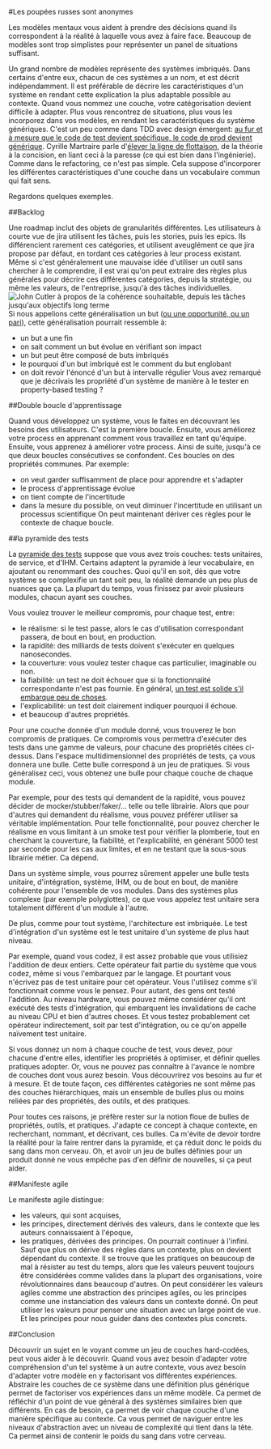 #Les poupées russes sont anonymes

Les modèles mentaux vous aident à prendre des décisions quand ils correspondent à la réalité à laquelle vous avez à faire face.
Beaucoup de modèles sont trop simplistes pour représenter un panel de situations suffisant.

Un grand nombre de modèles représente des systèmes imbriqués.
Dans certains d'entre eux, chacun de ces systèmes a un nom, et est décrit indépendamment.
Il est préférable de décrire les caractéristiques d'un système en rendant cette explication la plus adaptable possible au contexte.
Quand vous nommez une couche, votre catégorisation devient difficile à adapter.
Plus vous rencontrez de situations, plus vous les incorporez dans vos modèles, en rendant les caractéristiques du système génériques.
C'est un peu comme dans TDD avec design émergent: [au fur et à mesure que le code de test devient spécifique, le code de prod devient générique](https://sites.google.com/site/unclebobconsultingllc/home/articles/as-the-tests-get-more-specific-the-code-gets-more-generic).
Cyrille Martraire parle d'[élever la ligne de flottaison](https://youtu.be/svh_NxbOJV8), de la théorie à la concision, en liant ceci à la paresse (ce qui est bien dans l'ingénierie).
Comme dans le refactoring, ce n'est pas simple.
Cela suppose d'incorporer les différentes caractéristiques d'une couche dans un vocabulaire commun qui fait sens.

Regardons quelques exemples.

##Backlog

Une roadmap inclut des objets de granularités différentes.
Les utilisateurs à courte vue de jira utilisent les tâches, puis les stories, puis les epics.
Ils différencient rarement ces catégories, et utilisent aveuglément ce que jira propose par défaut, en tordant ces catégories à leur process existant.
Même si c'est généralement une mauvaise idée d'utiliser un outil sans chercher à le comprendre, il est vrai qu'on peut extraire des règles plus générales pour décrire ces différentes catégories, depuis la stratégie, ou même les valeurs, de l'entreprise, jusqu'à des tâches individuelles.
![John Cutler à propos de la cohérence souhaitable, depuis les tâches jusqu'aux objectifs long terme](https://twitter.com/johncutlefish/status/1158817067056812033/photo/1)
Si nous appelions cette généralisation un but ([ou une opportunité, ou un pari](https://www.infoq.com/presentations/bets-boards-missions-agile/)), cette généralisation pourrait ressemble à:
- un but a une fin
- on sait comment un but évolue en vérifiant son impact
- un but peut être composé de buts imbriqués
- le pourquoi d'un but imbriqué est le comment du but englobant
- on doit revoir l'énoncé d'un but à intervalle régulier
Vous avez remarqué que je décrivais les propriété d'un système de manière à le tester en property-based testing ?

##Double boucle d'apprentissage

Quand vous développez un système, vous le faites en découvrant les besoins des utilisateurs. C'est la première boucle.
Ensuite, vous améliorez votre process en apprenant comment vous travaillez en tant qu'équipe.
Ensuite, vous apprenez à améliorer votre process.
Ainsi de suite, jusqu'à ce que deux boucles consécutives se confondent.
Ces boucles on des propriétés communes. Par exemple:
- on veut garder suffisamment de place pour apprendre et s'adapter
- le process d'apprentissage évolue
- on tient compte de l'incertitude
- dans la mesure du possible, on veut diminuer l'incertitude en utilisant un processus scientifique
On peut maintenant dériver ces règles pour le contexte de chaque boucle.

##la pyramide des tests

La [pyramide des tests](https://www.mountaingoatsoftware.com/blog/the-forgotten-layer-of-the-test-automation-pyramid) suppose que vous avez trois couches: tests unitaires, de service, et d'IHM.
Certains adaptent la pyramide à leur vocabulaire, en ajoutant ou renommant des couches.
Quoi qu'il en soit, dès que votre système se complexifie un tant soit peu, la réalité demande un peu plus de nuances que ça.
La plupart du temps, vous finissez par avoir plusieurs modules, chacun ayant ses couches.

Vous voulez trouver le meilleur compromis, pour chaque test, entre:
- le réalisme: si le test passe, alors le cas d'utilisation correspondant passera, de bout en bout, en production.
- la rapidité: des milliards de tests doivent s'exécuter en quelques nanosecondes.
- la couverture: vous voulez tester chaque cas particulier, imaginable ou non.
- la fiabilité: un test ne doit échouer que si la fonctionnalité correspondante n'est pas fournie. En général, [un test est solide s'il embarque peu de choses](https://testing.googleblog.com/2017/04/where-do-our-flaky-tests-come-from.html).
- l'explicabilité: un test doit clairement indiquer pourquoi il échoue.
- et beaucoup d'autres propriétés.

Pour une couche donnée d'un module donné, vous trouverez le bon compromis de pratiques.
Ce compromis vous permettra d'exécuter des tests dans une gamme de valeurs, pour chacune des propriétés citées ci-dessus.
Dans l'espace multidimensionnel des propriétés de tests, ça vous donnera une bulle. Cette bulle correspond à un jeu de pratiques.
Si vous généralisez ceci, vous obtenez une bulle pour chaque couche de chaque module.

Par exemple, pour des tests qui demandent de la rapidité, vous pouvez décider de mocker/stubber/faker/... telle ou telle librairie. Alors que pour d'autres qui demandent du réalisme, vous pouvez préférer utiliser sa véritable implémentation.
Pour telle fonctionnalité, pour pouvez chercher le réalisme en vous limitant à un smoke test pour vérifier la plomberie, tout en cherchant la couverture, la fiabilité, et l'explicabilité, en générant 5000 test par seconde pour les cas aux limites, et en ne testant que la sous-sous librairie métier.
Ca dépend.

Dans un système simple, vous pourrez sûrement appeler une bulle tests unitaire, d'intégration, système, IHM, ou de bout en bout, de manière cohérente pour l'ensemble de vos modules.
Dans des systèmes plus complexe (par exemple polyglottes), ce que vous appelez test unitaire sera totalement différent d'un module à l'autre.

De plus, comme pour tout système, l'architecture est imbriquée.
Le test d'intégration d'un système est le test unitaire d'un système de plus haut niveau.

Par exemple, quand vous codez, il est assez probable que vous utilisiez l'addition de deux entiers.
Cette opérateur fait partie du système que vous codez, même si vous l'embarquez par le langage.
Et pourtant vous n'écrivez pas de test unitaire pour cet opérateur. Vous l'utilisez comme s'il fonctionnait comme vous le pensez.
Pour autant, des gens ont testé l'addition.
Au niveau hardware, vous pouvez même considérer qu'il ont exécuté des tests d'intégration, qui embarquent les invalidations de cache au niveau CPU et bien d'autres choses.
Et vous testez probablement cet opérateur indirectement, soit par test d'intégration, ou ce qu'on appelle naïvement test unitaire.

Si vous donnez un nom à chaque couche de test, vous devez, pour chacune d'entre elles, identifier les propriétés à optimiser, et définir quelles pratiques adopter.
Or, vous ne pouvez pas connaître à l'avance le nombre de couches dont vous aurez besoin.
Vous découvrirez vos besoins au fur et à mesure.
Et de toute façon, ces différentes catégories ne sont même pas des couches hiérarchiques, mais un ensemble de bulles plus ou moins reliées par des propriétés, des outils, et des pratiques.

Pour toutes ces raisons, je préfère rester sur la notion floue de bulles de propriétés, outils, et pratiques.
J'adapte ce concept à chaque contexte, en recherchant, nommant, et décrivant, ces bulles.
Ca m'évite de devoir tordre la réalité pour la faire rentrer dans la pyramide, et ça réduit donc le poids du sang dans mon cerveau.
Oh, et avoir un jeu de bulles définies pour un produit donné ne vous empêche pas d'en définir de nouvelles, si ça peut aider.

##Manifeste agile

Le manifeste agile distingue:
- les valeurs, qui sont acquises,
- les principes, directement dérivés des valeurs, dans le contexte que les auteurs connaissaient à l'époque,
- les pratiques, dérivées des principes.
On pourrait continuer à l'infini. Sauf que plus on dérive des règles dans un contexte, plus on devient dépendant du contexte.
Il se trouve que les pratiques on beaucoup de mal à résister au test du temps, alors que les valeurs peuvent toujours être considérées comme valides dans la plupart des organisations, voire révolutionnaires dans beaucoup d'autres.
On peut considérer les valeurs agiles comme une abstraction des principes agiles, ou les principes comme une instanciation des valeurs dans un contexte donné.
On peut utiliser les valeurs pour penser une situation avec un large point de vue. Et les principes pour nous guider dans des contextes plus concrets.

##Conclusion

Découvrir un sujet en le voyant comme un jeu de couches hard-codées, peut vous aider à le découvrir.
Quand vous avez besoin d'adapter votre compréhension d'un tel système à un autre contexte, vous avez besoin d'adapter votre modèle en y factorisant vos différentes expériences.
Abstraire les couches de ce système dans une définition plus générique permet de factoriser vos expériences dans un même modèle.
Ca permet de réfléchir d'un point de vue général à des systèmes similaires bien que différents.
En cas de besoin, ça permet de voir chaque couche d'une manière spécifique au contexte.
Ca vous permet de naviguer entre les niveaux d'abstraction avec un niveau de complexité qui tient dans la tête.
Ca permet ainsi de contenir le poids du sang dans votre cerveau.
